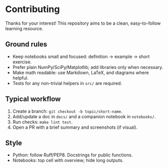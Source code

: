 # Contributing

Thanks for your interest! This repository aims to be a clean, easy-to-follow learning resource.

## Ground rules
- Keep notebooks small and focused: definition → example → short exercise.
- Prefer plain NumPy/SciPy/Matplotlib; add libraries only when necessary.
- Make math readable: use Markdown, LaTeX, and diagrams where helpful.
- Tests for any non-trivial helpers in `src/` are required.

## Typical workflow
1. Create a branch: `git checkout -b topic/short-name`.
2. Add/update a doc in `docs/` and a companion notebook in `notebooks/`.
3. Run checks: `make lint test`.
4. Open a PR with a brief summary and screenshots (if visual).

## Style
- Python: follow Ruff/PEP8. Docstrings for public functions.
- Notebooks: top cell with overview; hide long outputs.
